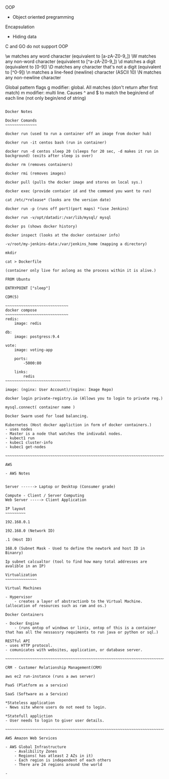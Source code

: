 OOP 
- Object oriented pregramming

Encapsulation
- Hiding data 

C and GO do not support OOP

\w matches any word character (equivalent to [a-zA-Z0-9_])
\W matches any non-word character (equivalent to [^a-zA-Z0-9_])
\d matches a digit (equivalent to [0-9])
\D matches any character that's not a digit (equivalent to [^0-9])
\n matches a line-feed (newline) character (ASCII 10)
\N matches any non-newline character

Global pattern flags
g modifier: global. All matches (don't return after first match)
m modifier: multi line. Causes ^ and $ to match the begin/end of each line (not only begin/end of string)

~~~~~~~~~~~~~~~~~~~~~~~~~~~~~~~~~~~~~~~~~~~~~~~~~~~~~~~~~~~~~~~~~~~~~~~~~~~~~

Docker Notes

Docker Comands
~~~~~~~~~~~~~~

docker run (used to run a container off an image from docker hub)

docker run -it centos bash (run in container)

docker run -d centos sleep 20 (sleeps for 20 sec, -d makes it run in background) (exits after sleep is over)

docker rm (removes containers)

docker rmi (removes images)

docker pull (pulls the docker image and stores on local sys.)

docker exec (provide contaier id and the command you want to run)

cat /etc/*release* (looks are the version date)

docker run -p (runs off port)(port maps) *(use Jenkins)

docker run -v/opt/datadir:/var/lib/mysql/ mysql 

docker ps (shows docker history)

docker inspect (looks at the docker container info)

-v/root/my-jenkins-data:/var/jenkins_home (mapping a directory) 

mkdir

cat > Dockerfile

(container only live for aslong as the process within it is alive.)

FROM Ubuntu 

ENTRYPOINT ["sleep"]

CDM(5)

~~~~~~~~~~~~~~~~~~~~~~~~~~~~
docker compose 
~~~~~~~~~~~~~~~~~~~~~~~~~~~~
redis:
    image: redis
    
db:
    image: postgress:9.4

vote: 
    image: voting-app
    
    ports:
        -5000:80
        
    links:
        redis
~~~~~~~~~~~~~~~~~~~~~~~~~~~~~

image: (nginx: User Account)/(nginx: Image Repo)

docker login private-registry.io (Allows you to login to private reg.)

mysql.connect( container name )

Docker Swarm used for load balancing.

Kubernetes (Host docker appliction in form of docker containers.)
- uses nodes 
- Master is a node that watches the indivudal nodes.
- kubect1 run 
- kubec1 cluster-info
- kubec1 get-nodes

~~~~~~~~~~~~~~~~~~~~~~~~~~~~~~~~~~~~~~~~~~~~~~~~~~~~~~~~~~~~~~~~~~~~~~~~~~~~

AWS 

- AWS Notes


Server ------> Laptop or Desktop (Consumer grade)

Compute - Client / Server Computing
Web Server -----> Client Application 

IP layout
~~~~~~~~~

192.168.0.1

192.168.0 (Network ID)

.1 (Host ID)

168.0 (Subnet Mask - Used to define the newtork and host ID in Binanry)

Ip subnet calcualtor (tool to find how many total addresses are avalible in an IP)

Virtualization
~~~~~~~~~~~~~~

Virtual Machines 

- Hypervisor
    - creates a layer of abstractionb to the Virtual Machine.(allocation of resources such as ram and os.)

Docker Containers 

- Docker Engine
    - (runs ontop of windows or linix, ontop of this is a container that has all the nessassry requiments to run java or python or sql.)

RESTful API
- uses HTTP protocol.
- comunicates with websites, application, or database server.

~~~~~~~~~~~~~~~~~~~~~~~~~~~~~~~~~~~~~~~~~~~~~~~~~~~~~~~~~~~~~~~~~~~~~~~~~~~~

CRM - Customer Relationship Management(CRM)

aws ec2 run-instance (runs a aws server)

PaaS (Platform as a service)

SaaS (Software as a Service)

*Stateless application
- News site where users do not need to login.

*Statefull appliction
- User needs to login to giver user details.

~~~~~~~~~~~~~~~~~~~~~~~~~~~~~~~~~~~~~~~~~~~~~~~~~~~~~~~~~~~~~~~~~~~~~~~~~~~~

AWS Amazon Web Services

- AWS Global Infrastructure
    - Avalibility Zones
    - Regions( has atleast 2 AZs in it)
    - Each region is independent of each others
    - There are 24 regions around the world

- 